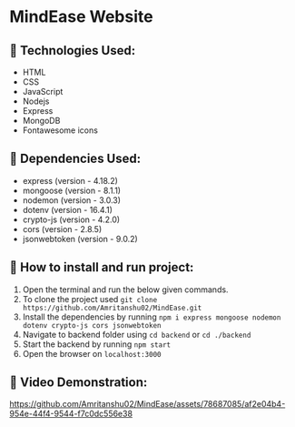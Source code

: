 # MindEase Website

## 📌 Technologies Used:

* HTML
* CSS
* JavaScript
* Nodejs
* Express
* MongoDB
* Fontawesome icons


## 📌 Dependencies Used:

* express (version - 4.18.2)
* mongoose (version - 8.1.1)
* nodemon (version - 3.0.3)
* dotenv (version - 16.4.1)
* crypto-js (version - 4.2.0)
* cors (version - 2.8.5)
* jsonwebtoken (version - 9.0.2)

## 📌 How to install and run project:

1. Open the terminal and run the below given commands.
2. To clone the project used `git clone https://github.com/Amritanshu02/MindEase.git`
3. Install the dependencies by running `npm i express mongoose nodemon dotenv crypto-js cors jsonwebtoken`
4. Navigate to backend folder using `cd backend` or `cd ./backend`
5. Start the backend by running `npm start`
6. Open the browser on `localhost:3000`

## 📌 Video Demonstration:



https://github.com/Amritanshu02/MindEase/assets/78687085/af2e04b4-954e-44f4-9544-f7c0dc556e38


